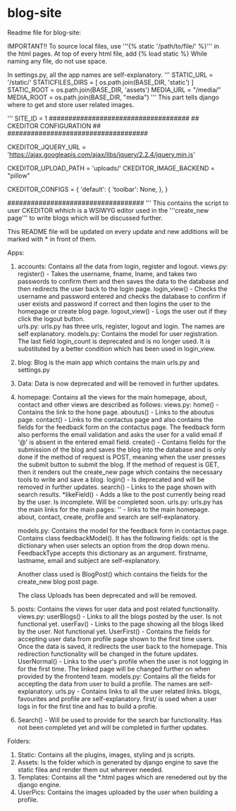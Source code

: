 # blog-site
Readme file for blog-site:

IMPORTANT!!
To source local files, use '''{% static '/path/to/file/' %}''' in the html pages. 
At top of every html file, add {% load static %}
While naming any file, do not use space.

In settings.py, all the app names are self-explanatory.
''' STATIC_URL = '/static/'
STATICFILES_DIRS = [
    os.path.join(BASE_DIR, 'static')
]
STATIC_ROOT = os.path.join(BASE_DIR, 'assets')
MEDIA_URL = "/media/"
MEDIA_ROOT = os.path.join(BASE_DIR, "media")
''' 
This part tells django where to get and store user related images. 


''' SITE_ID = 1
####################################
    ##  CKEDITOR CONFIGURATION ##
####################################

CKEDITOR_JQUERY_URL = 'https://ajax.googleapis.com/ajax/libs/jquery/2.2.4/jquery.min.js'

CKEDITOR_UPLOAD_PATH = 'uploads/'
CKEDITOR_IMAGE_BACKEND = "pillow"

CKEDITOR_CONFIGS = {
    'default': {
        'toolbar': None,
    },
}

###################################
'''
This contains the script to user CKEDITOR whhich is a WSIWYG editor used in the '''create_new page''' to write blogs which will be discussed further. 

This README file will be updated on every update and new additions will be marked with * in front of them. 

Apps:
1. accounts: Contains all the data from login, register and logout.
    views.py: 
        register() - Takes the username, fname, lname, and takes two passwords to confirm them and then saves the data to the database and then redirects the user back to the login page.
        login_view() - Checks the username and password entered and checks the database to confirm if user exists and password if correct and then logins the user to the homepage or create blog page.
        logout_view() - Logs the user out if they click the logout button.  
    urls.py:
        urls.py has three urls, register, logout and login. The names are self explanatory.
    models.py:
         Contains the model for user registration. The last field login_count is deprecated and is no longer used. It is substituted by a better condition which has been used in login_view.

2. blog: Blog is the main app which contains the main urls.py and settings.py

3. Data: Data is now deprecated and will be removed in further updates. 

4. homepage: Contains all the views for the main homepage, about, contact and other views are described as follows:
    views.py:
        home() - Contains the link to the hone page.
        aboutus() - Links to the aboutus page.
        contact() - Links to the contactus page and also contains the fields for the feedback form on the contactus page. The feedback form also performs the email validation and asks the user for a valid email if '@' is absent in the entered email field.
        create() - Contains fields for the submission of the blog and saves the blog into the database and is only done if the method of request is POST, meaning when the user presses the submit button to submit the blog. 
        If the method of request is GET, then it renders out the create_new page which contains the necessary tools to write and save a blog.
        login() - Is deprecated and will be removed in further updates.
        search() - Links to the page shown with search results.
        *likeField() - Adds a like to the post currently being read by the user. Is incomplete. Will be completed soon. 
    urls.py: 
        urls.py has the main links for the main pages:
        '' - links to the main homepage.
        about, contact, create, profile and search are self-explanatory.
    
    models.py:  Contains the model for the feedback form in contactus page.
    Contains class feedbackModel(). It has the following fields:
    opt is the dictionary when user selects an option from the drop down menu. 
    FeedbackType accepts this dictionary as an argument. 
    firstname, lastname, email and subject are self-explanatory.

    Another class used is BlogPost() which contains the fields for the create_new blog post page.

    The class Uploads has been deprecated and will be removed.

5. posts: Contains the views for user data and post related functionality. 
    views.py:
        userBlogs() - Links to all the blogs posted by the user. Is not functional yet. 
        userFav() - Links to the page showing all the blogs liked by the user. Not functional yet.
        UserFirst() - Contains the fields for accepting user data from profile page shown to the first time users. Once the data is saved, it redirects the user back to the homepage. This redirection functionality will be changed in the future updates.
        UserNormal() - Links to the user's profile when the user is not logging in for the first time. The linked page will be changed further on when provided by the frontend team.
    models.py: Contains all the fields for accepting the data from user to build a profile. The names are self-explanatory.
    urls.py - Contains links to all the user related links. blogs, favourites and profile are self-explanatory. first/ is used when a user logs in for the first tine and has to build a profie.

6. Search() - Will be used to provide for the search bar functionality. Has not been completed yet and will be completed in further updates. 


Folders:
1. Static: Contains all the plugins, images, styling and js scripts.
2. Assets: Is the folder which is generated by django engine to save the static filea and render them out wherever needed. 
3. Templates: Contains all the *.html pages which are renedered out by the django engine.
4. UserPics: Contains the images uploaded by the user when building a profile.

